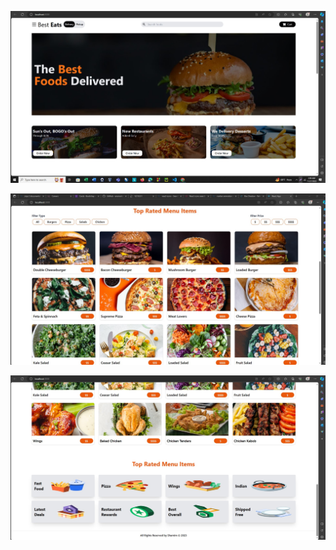 ![](./restaurant/src/static/images/1.jpg)

![](./restaurant/src/static/images/2.jpg)

![](./restaurant/src/static/images/3.jpg)
